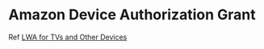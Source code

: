 # Amazon Device Authorization Grant

Ref [LWA for TVs and Other Devices](https://developer.amazon.com/docs/login-with-amazon/other-platforms-cbl-docs.html)
